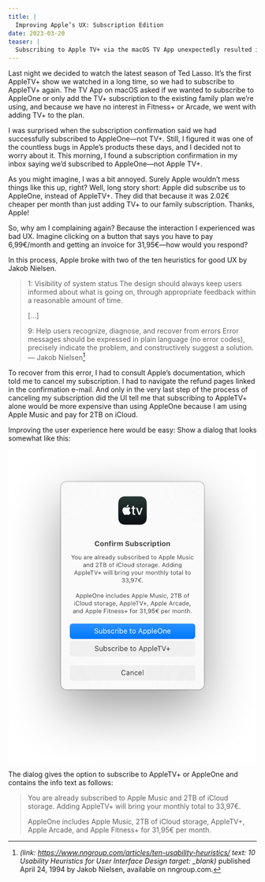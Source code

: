 ```yaml
---
title: |
  Improving Apple’s UX: Subscription Edition
date: 2023-03-20
teaser: |
  Subscribing to Apple TV+ via the macOS TV App unexpectedly resulted in a subscription to AppleOne instead. This confused me until I realized Apple had selected the cheaper option without asking.
---
```

Last night we decided to watch the latest season of Ted Lasso. It’s the first AppleTV+ show we watched in a long time, so we had to subscribe to AppleTV+ again. The TV App on macOS asked if we wanted to subscribe to AppleOne or only add the TV+ subscription to the existing family plan we’re using, and because we have no interest in Fitness+ or Arcade, we went with adding TV+ to the plan.

I was surprised when the subscription confirmation said we had successfully subscribed to AppleOne—not TV+. Still, I figured it was one of the countless bugs in Apple’s products these days, and I decided not to worry about it. This morning, I found a subscription confirmation in my inbox saying we’d subscribed to AppleOne—not Apple TV+.

As you might imagine, I was a bit annoyed. Surely Apple wouldn’t mess things like this up, right? Well, long story short: Apple did subscribe us to AppleOne, instead of AppleTV+. They did that because it was 2.02€ cheaper per month than just adding TV+ to our family subscription. Thanks, Apple!

So, why am I complaining again? Because the interaction I experienced was bad UX. Imagine clicking on a button that says you have to pay 6,99€/month and getting an invoice for 31,95€—how would you respond?

In this process, Apple broke with two of the ten heuristics for good UX by Jakob Nielsen.

> 1: Visibility of system status
> The design should always keep users informed about what is going on, through appropriate feedback within a reasonable amount of time.
> 
> […]
> 
> 9: Help users recognize, diagnose, and recover from errors
> Error messages should be expressed in plain language (no error codes), precisely indicate the problem, and constructively suggest a solution.
> — Jakob Nielsen[^nngroup]

[^nngroup]: <cite>(link: https://www.nngroup.com/articles/ten-usability-heuristics/ text: 10 Usability Heuristics for User Interface Design target: _blank)</cite> published April 24, 1994 by Jakob Nielsen, available on nngroup.com.

To recover from this error, I had to consult Apple’s documentation, which told me to cancel my subscription. I had to navigate the refund pages linked in the confirmation e-mail. And only in the very last step of the process of canceling my subscription did the UI tell me that subscribing to AppleTV+ alone would be more expensive than using AppleOne because I am using Apple Music and pay for 2TB on iCloud.

Improving the user experience here would be easy: Show a dialog that looks somewhat like this:

![The image shows a fictional macOS system dialog.](apple-vs-ux-1@2x.png)

The dialog gives the option to subscribe to AppleTV+ or AppleOne and contains the info text as follows:

> You are already subscribed to Apple Music and 2TB of iCloud storage. Adding AppleTV+ will bring your monthly total to 33,97€.
> 
> AppleOne includes Apple Music, 2TB of iCloud storage, AppleTV+, Apple Arcade, and Apple Fitness+ for 31,95€ per month.